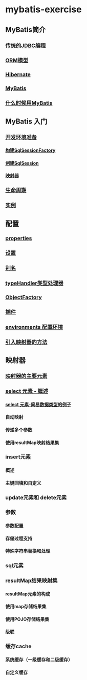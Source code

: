# mybatis-exercise


## MyBatis简介

### [传统的JDBC编程](http://wushaopei.com/2020/03/12/mybatis%20%E7%AE%80%E4%BB%8B%EF%BC%88%E4%B8%80%EF%BC%89%E4%BC%A0%E7%BB%9F%E7%9A%84JDBC%E7%BC%96%E7%A8%8B%E7%9A%84%E4%B8%8D%E8%B6%B3/)

### [ORM模型](https://blog.wushaopei.com/2020/03/24/mybatis-%E7%AE%80%E4%BB%8B%EF%BC%88%E4%BA%8C%EF%BC%89ORM-%E6%A8%A1%E5%9E%8B-1/)

### [Hibernate](https://blog.wushaopei.com/2020/03/24/mybatis-%E7%AE%80%E4%BB%8B%EF%BC%88%E4%B8%89%EF%BC%89Hibernate/)

### [MyBatis](https://blog.wushaopei.com/2020/03/30/mybatis-%E7%AE%80%E4%BB%8B%EF%BC%88%E5%9B%9B%EF%BC%89Mybatis/)

### [什么时候用MyBatis](https://blog.wushaopei.com/2020/04/01/mybatis-%E7%AE%80%E4%BB%8B%EF%BC%88%E4%BA%94%EF%BC%89%E4%BB%80%E4%B9%88%E6%97%B6%E5%80%99%E7%94%A8MyBatis/)

## MyBatis 入门

### [开发环境准备](https://blog.wushaopei.com/2020/04/01/mybatis-%E5%85%A5%E9%97%A8%EF%BC%88%E4%B8%80%EF%BC%89%E5%BC%80%E5%8F%91%E7%8E%AF%E5%A2%83%E5%87%86%E5%A4%87/)

#### [构建SqlSessionFactory](https://blog.wushaopei.com/2020/04/03/mybatis-%E5%85%A5%E9%97%A8%EF%BC%88%E4%BA%8C%EF%BC%89Mybatis-%E7%9A%84%E5%9F%BA%E6%9C%AC%E6%9E%84%E6%88%90-%E6%9E%84%E5%BB%BASqlSessionFactory/)

#### [创建SqlSession](https://blog.wushaopei.com/2020/04/03/mybatis-%E5%85%A5%E9%97%A8%EF%BC%88%E4%B8%89%EF%BC%89Mybatis-%E7%9A%84%E5%9F%BA%E6%9C%AC%E6%9E%84%E6%88%90-%E5%88%9B%E5%BB%BASqlSession/)

#### [映射器](https://blog.wushaopei.com/2020/04/03/mybatis-%E5%85%A5%E9%97%A8%EF%BC%88%E5%9B%9B%EF%BC%89Mybatis-%E7%9A%84%E5%9F%BA%E6%9C%AC%E6%9E%84%E6%88%90-%E6%98%A0%E5%B0%84%E5%99%A8/)

### [生命周期](https://blog.wushaopei.com/2020/04/03/mybatis-%E5%85%A5%E9%97%A8%EF%BC%88%E4%BA%94%EF%BC%89%E7%94%9F%E5%91%BD%E5%91%A8%E6%9C%9F/)

### [实例](https://blog.wushaopei.com/2020/04/03/mybatis-%E5%85%A5%E9%97%A8%EF%BC%88%E5%85%AD%EF%BC%89%E5%AE%9E%E4%BE%8B/)

## 配置

### [properties](https://blog.wushaopei.com/2020/04/13/mybatis-%E9%85%8D%E7%BD%AE%EF%BC%88%E4%B8%80%EF%BC%89properties-%E5%85%83%E7%B4%A0/)

### [设置](https://blog.wushaopei.com/2020/04/13/mybatis-%E9%85%8D%E7%BD%AE%EF%BC%88%E4%BA%8C%EF%BC%89%E8%AE%BE%E7%BD%AE/)

### [别名](https://blog.wushaopei.com/2020/04/13/mybatis-%E9%85%8D%E7%BD%AE%EF%BC%88%E4%B8%89%EF%BC%89%E5%88%AB%E5%90%8D/)

### [typeHandler类型处理器](https://blog.wushaopei.com/2020/04/16/mybatis-%E9%85%8D%E7%BD%AE%EF%BC%88%E5%9B%9B%EF%BC%89typeHandler-%E7%B1%BB%E5%9E%8B%E5%A4%84%E7%90%86%E5%99%A8-%E7%B3%BB%E7%BB%9F%E5%AE%9A%E4%B9%89/)

### [ObjectFactory](https://blog.wushaopei.com/2020/04/13/mybatis-%E9%85%8D%E7%BD%AE%EF%BC%88%E4%BA%94%EF%BC%89ObjectFactory/)

### [插件](https://blog.wushaopei.com/2020/04/13/mybatis-%E9%85%8D%E7%BD%AE%EF%BC%88%E5%85%AD%EF%BC%89%E6%8F%92%E4%BB%B6/)

### [environments 配置环境](https://blog.wushaopei.com/2020/04/13/mybatis-%E9%85%8D%E7%BD%AE%EF%BC%88%E4%B8%83%EF%BC%89environments-%E9%85%8D%E7%BD%AE%E7%8E%AF%E5%A2%83/)

### [引入映射器的方法](https://blog.wushaopei.com/2020/04/13/mybatis-%E9%85%8D%E7%BD%AE%EF%BC%88%E4%B9%9D%EF%BC%89%E5%BC%95%E5%85%A5%E6%98%A0%E5%B0%84%E5%99%A8%E7%9A%84%E6%96%B9%E6%B3%95/)

## 映射器

### [映射器的主要元素](https://blog.wushaopei.com/2020/04/21/mybatis-%E6%98%A0%E5%B0%84%E5%99%A8%EF%BC%88%E4%B8%80%EF%BC%89%E6%98%A0%E5%B0%84%E5%99%A8%E7%9A%84%E4%B8%BB%E8%A6%81%E5%85%83%E7%B4%A0/)

### [select 元素 - 概述](https://blog.wushaopei.com/2020/04/21/mybatis-%E6%98%A0%E5%B0%84%E5%99%A8%EF%BC%88%E4%BA%8C%EF%BC%89select%E5%85%83%E7%B4%A0-%E6%A6%82%E8%BF%B0/)

#### [select 元素-简易数据类型的例子](https://blog.wushaopei.com/2020/04/21/mybatis-%E6%98%A0%E5%B0%84%E5%99%A8%EF%BC%88%E4%B8%89%EF%BC%89select%E5%85%83%E7%B4%A0-%E7%AE%80%E6%98%93%E6%95%B0%E6%8D%AE%E7%B1%BB%E5%9E%8B%E7%9A%84%E4%BE%8B%E5%AD%90/)

#### 自动映射

#### 传递多个参数

#### 使用resultMap映射结果集

### insert元素

#### 概述

#### 主键回填和自定义

### update元素和 delete元素

### 参数

#### 参数配置

#### 存储过程支持

#### 特殊字符串替换和处理

### sql元素

### resultMap结果映射集

#### resultMap元素的构成

#### 使用map存储结果集

#### 使用POJO存储结果集

#### 级联

### 缓存cache

#### 系统缓存（一级缓存和二级缓存）

#### 自定义缓存